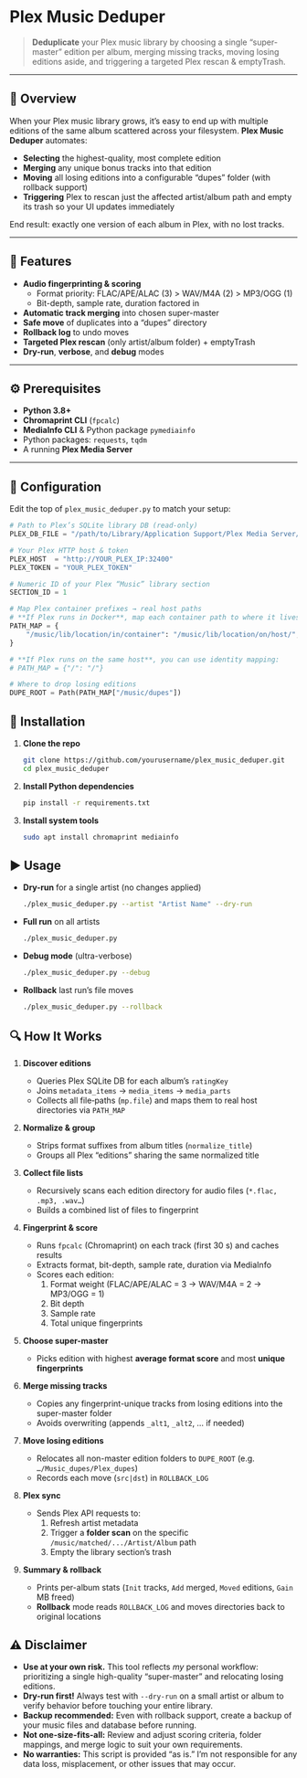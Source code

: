 # Plex Music Deduper

> **Deduplicate** your Plex music library by choosing a single “super-master” edition per album, merging missing tracks, moving losing editions aside, and triggering a targeted Plex rescan & emptyTrash.

---

## 📖 Overview

When your Plex music library grows, it’s easy to end up with multiple editions of the same album scattered across your filesystem. **Plex Music Deduper** automates:

- **Selecting** the highest-quality, most complete edition  
- **Merging** any unique bonus tracks into that edition  
- **Moving** all losing editions into a configurable “dupes” folder (with rollback support)  
- **Triggering** Plex to rescan just the affected artist/album path and empty its trash so your UI updates immediately  

End result: exactly one version of each album in Plex, with no lost tracks.

---

## 🚀 Features

- **Audio fingerprinting & scoring**  
  - Format priority: FLAC/APE/ALAC (3) > WAV/M4A (2) > MP3/OGG (1)  
  - Bit-depth, sample rate, duration factored in  
- **Automatic track merging** into chosen super-master  
- **Safe move** of duplicates into a “dupes” directory  
- **Rollback log** to undo moves  
- **Targeted Plex rescan** (only artist/album folder) + emptyTrash  
- **Dry-run**, **verbose**, and **debug** modes  

---

## ⚙️ Prerequisites

- **Python 3.8+**  
- **Chromaprint CLI** (`fpcalc`)  
- **MediaInfo CLI** & Python package `pymediainfo`  
- Python packages: `requests`, `tqdm`  
- A running **Plex Media Server**

---

## 🔧 Configuration

Edit the top of `plex_music_deduper.py` to match your setup:

```python
# Path to Plex’s SQLite library DB (read-only)
PLEX_DB_FILE = "/path/to/Library/Application Support/Plex Media Server/Plug-in Support/Databases/com.plexapp.plugins.library.db"

# Your Plex HTTP host & token
PLEX_HOST  = "http://YOUR_PLEX_IP:32400"
PLEX_TOKEN = "YOUR_PLEX_TOKEN"

# Numeric ID of your Plex “Music” library section
SECTION_ID = 1

# Map Plex container prefixes → real host paths
# **If Plex runs in Docker**, map each container path to where it lives on the host:
PATH_MAP = {
    "/music/lib/location/in/container": "/music/lib/location/on/host/",
}

# **If Plex runs on the same host**, you can use identity mapping:
# PATH_MAP = {"/": "/"}

# Where to drop losing editions
DUPE_ROOT = Path(PATH_MAP["/music/dupes"])
```

## 💾 Installation

1. **Clone the repo**  
   ```bash
   git clone https://github.com/yourusername/plex_music_deduper.git
   cd plex_music_deduper
   ```
   
2. **Install Python dependencies**
   ```bash
   pip install -r requirements.txt
   ```
3. **Install system tools**
   ```bash
   sudo apt install chromaprint mediainfo
   ```

## ▶️ Usage

- **Dry-run** for a single artist (no changes applied)  
  ```bash
  ./plex_music_deduper.py --artist "Artist Name" --dry-run
  ```
- **Full run** on all artists
  ```bash
  ./plex_music_deduper.py
  ```
- **Debug mode** (ultra-verbose)
  ```bash
  ./plex_music_deduper.py --debug
  ```
- **Rollback** last run’s file moves
  ```bash
  ./plex_music_deduper.py --rollback
  ```

## 🔍 How It Works

1. **Discover editions**  
   - Queries Plex SQLite DB for each album’s `ratingKey`  
   - Joins `metadata_items` → `media_items` → `media_parts`  
   - Collects all file‐paths (`mp.file`) and maps them to real host directories via `PATH_MAP`

2. **Normalize & group**  
   - Strips format suffixes from album titles (`normalize_title`)  
   - Groups all Plex “editions” sharing the same normalized title

3. **Collect file lists**  
   - Recursively scans each edition directory for audio files (`*.flac, .mp3, .wav…`)  
   - Builds a combined list of files to fingerprint

4. **Fingerprint & score**  
   - Runs `fpcalc` (Chromaprint) on each track (first 30 s) and caches results  
   - Extracts format, bit-depth, sample rate, duration via MediaInfo  
   - Scores each edition:  
     1. Format weight (FLAC/APE/ALAC = 3 → WAV/M4A = 2 → MP3/OGG = 1)  
     2. Bit depth  
     3. Sample rate  
     4. Total unique fingerprints  

5. **Choose super-master**  
   - Picks edition with highest **average format score** and most **unique fingerprints**  

6. **Merge missing tracks**  
   - Copies any fingerprint-unique tracks from losing editions into the super-master folder  
   - Avoids overwriting (appends `_alt1`, `_alt2`, … if needed)  

7. **Move losing editions**  
   - Relocates all non-master edition folders to `DUPE_ROOT` (e.g. `…/Music_dupes/Plex_dupes`)  
   - Records each move (`src|dst`) in `ROLLBACK_LOG`  

8. **Plex sync**  
   - Sends Plex API requests to:  
     1. Refresh artist metadata  
     2. Trigger a **folder scan** on the specific `/music/matched/.../Artist/Album` path  
     3. Empty the library section’s trash  

9. **Summary & rollback**  
   - Prints per-album stats (`Init` tracks, `Add` merged, `Moved` editions, `Gain` MB freed)  
   - **Rollback** mode reads `ROLLBACK_LOG` and moves directories back to original locations
   
## ⚠️ Disclaimer

- **Use at your own risk.** This tool reflects *my* personal workflow: prioritizing a single high-quality “super-master” and relocating losing editions.  
- **Dry-run first!** Always test with `--dry-run` on a small artist or album to verify behavior before touching your entire library.  
- **Backup recommended:** Even with rollback support, create a backup of your music files and database before running.  
- **Not one-size-fits-all:** Review and adjust scoring criteria, folder mappings, and merge logic to suit your own requirements.  
- **No warranties:** This script is provided “as is.” I’m not responsible for any data loss, misplacement, or other issues that may occur.  
